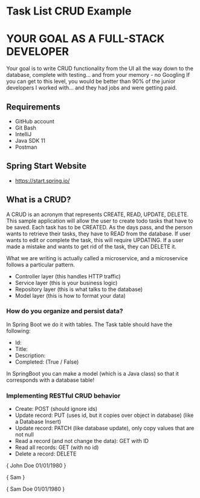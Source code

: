 # Task List CRUD Example

# YOUR GOAL AS A FULL-STACK DEVELOPER

Your goal is to write CRUD functionality from the UI all the way down to the database, complete with testing... and from your memory - no Googling
If you can get to this level, you would be better than 90% of the junior developers I worked with... and they had jobs and were getting paid.

## Requirements
* GitHub account
* Git Bash
* IntelliJ
* Java SDK 11
* Postman

## Spring Start Website
* https://start.spring.io/

## What is a CRUD?
A CRUD is an acronym that represents CREATE, READ, UPDATE, DELETE.  This sample application will allow the user to create
todo tasks that have to be saved.  Each task has to be CREATED.  As the days pass, and the person wants to retrieve their tasks,
they have to READ from the database.  If user wants to edit or complete the task, this will require UPDATING.  If a user made a mistake
and wants to get rid of the task, they can DELETE it.

What we are writing is actually called a microservice, and a microservice follows a particular pattern.
* Controller layer (this handles HTTP traffic)
* Service layer (this is your business logic)
* Repository layer (this is what talks to the database)
* Model layer (this is how to format your data)
  
### How do you organize and persist data?
In Spring Boot we do it with tables.  The Task table should have the following:

* Id:
* Title: 
* Description: 
* Completed: (True / False)

In SpringBoot you can make a model (which is a Java class) so that it corresponds with a database table!

### Implementing RESTful CRUD behavior

* Create: POST (should ignore ids)
* Update record: PUT (uses id, but it copies over object in database) (like a Database Insert)
* Update record: PATCH (like database update), only copy values that are not null
* Read a record (and not change the data): GET with ID
* Read all records: GET (with no id)
* Delete a record: DELETE

{
John
Doe
01/01/1980
}

{
Sam
}

{
Sam
Doe
01/01/1980
}
